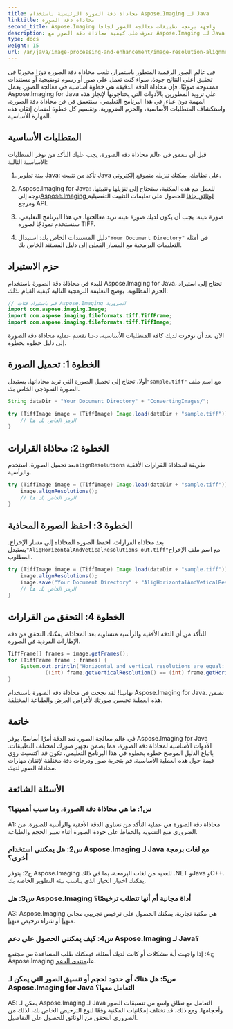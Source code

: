 ```yaml
---
title: محاذاة دقة الصورة الرئيسية باستخدام Aspose.Imaging لـ Java
linktitle: محاذاة دقة الصورة
second_title: Aspose.Imaging واجهة برمجة تطبيقات معالجة الصور لجافا
description: تعرف على كيفية محاذاة دقة الصور مع Aspose.Imaging لـ Java. تحسين جودة الصورة للطباعة والعرض.
type: docs
weight: 15
url: /ar/java/image-processing-and-enhancement/image-resolution-alignment/
---
```

في عالم الصور الرقمية المتطور باستمرار، تلعب محاذاة دقة الصورة دورًا محوريًا في تحقيق أعلى النتائج جودة. سواء كنت تعمل على صور أو رسوم توضيحية أو مستندات ممسوحة ضوئيًا، فإن محاذاة الدقة الدقيقة هي خطوة أساسية في معالجة الصور. يعمل Aspose.Imaging for Java على تزويد المطورين بالأدوات التي يحتاجونها لإنجاز هذه المهمة دون عناء. في هذا البرنامج التعليمي، سنتعمق في فن محاذاة دقة الصورة، واستكشاف المتطلبات الأساسية، والحزم الضرورية، وتقسيم كل خطوة لضمان إتقان هذه المهارة الأساسية.

## المتطلبات الأساسية

قبل أن نتعمق في عالم محاذاة دقة الصورة، يجب عليك التأكد من توفر المتطلبات الأساسية التالية:

1.  بيئة تطوير Java: تأكد من تثبيت Java على نظامك. يمكنك تنزيله من[موقع إلكتروني](https://www.oracle.com/java/technologies/javase-downloads).

2.  Aspose.Imaging for Java: للعمل مع هذه المكتبة، ستحتاج إلى تنزيلها وتثبيتها. توجه إلى[Aspose.Imaging لوثائق جافا](https://reference.aspose.com/imaging/java/) للحصول على تعليمات التثبيت التفصيلية ومرجع API.

3. صورة عينة: يجب أن يكون لديك صورة عينة تريد معالجتها. في هذا البرنامج التعليمي، سنستخدم نموذجًا لصورة TIFF.

4.  دليل المستندات الخاص بك: استبدال`"Your Document Directory"` في أمثلة التعليمات البرمجية مع المسار الفعلي إلى دليل المستند الخاص بك.

## حزم الاستيراد

للبدء في محاذاة دقة الصورة باستخدام Aspose.Imaging for Java، تحتاج إلى استيراد الحزم المطلوبة. يوضح التعليمة البرمجية التالية كيفية القيام بذلك:

```java
// قم باستيراد فئات Aspose.Imaging الضرورية
import com.aspose.imaging.Image;
import com.aspose.imaging.fileformats.tiff.TiffFrame;
import com.aspose.imaging.fileformats.tiff.TiffImage;
```

الآن بعد أن توفرت لديك كافة المتطلبات الأساسية، دعنا نقسم عملية محاذاة دقة الصورة إلى دليل خطوة بخطوة.

## الخطوة 1: تحميل الصورة

 أولا، تحتاج إلى تحميل الصورة التي تريد محاذاتها. يستبدل`"sample.tiff"` مع اسم ملف الصورة النموذجي الخاص بك.

```java
String dataDir = "Your Document Directory" + "ConvertingImages/";

try (TiffImage image = (TiffImage) Image.load(dataDir + "sample.tiff")) {
    // الرمز الخاص بك هنا
}
```

## الخطوة 2: محاذاة القرارات

 بعد تحميل الصورة، استخدم`alignResolutions` طريقة لمحاذاة القرارات الأفقية والرأسية.

```java
try (TiffImage image = (TiffImage) Image.load(dataDir + "sample.tiff")) {
    image.alignResolutions();
    // الرمز الخاص بك هنا
}
```

## الخطوة 3: احفظ الصورة المحاذية

 بعد محاذاة القرارات، احفظ الصورة المحاذاة إلى مسار الإخراج. يستبدل`"AligHorizontalAndVeticalResolutions_out.tiff"`مع اسم ملف الإخراج المطلوب.

```java
try (TiffImage image = (TiffImage) Image.load(dataDir + "sample.tiff")) {
    image.alignResolutions();
    image.save("Your Document Directory" + "AligHorizontalAndVeticalResolutions_out.tiff");
    // الرمز الخاص بك هنا
}
```

## الخطوة 4: التحقق من القرارات

للتأكد من أن الدقة الأفقية والرأسية متساوية بعد المحاذاة، يمكنك التحقق من دقة الإطارات الفردية في الصورة.

```java
TiffFrame[] frames = image.getFrames();
for (TiffFrame frame : frames) {
    System.out.println("Horizontal and vertical resolutions are equal: " +
            ((int) frame.getVerticalResolution() == (int) frame.getHorizontalResolution()));
}
```

تهانينا! لقد نجحت في محاذاة دقة الصورة باستخدام Aspose.Imaging for Java. تضمن هذه العملية تحسين صورتك لأغراض العرض والطباعة المختلفة.

## خاتمة

في عالم معالجة الصور، تعد الدقة أمرًا أساسيًا. يوفر Aspose.Imaging for Java الأدوات الأساسية لمحاذاة دقة الصورة، مما يضمن تجهيز صورك لمختلف التطبيقات. باتباع الدليل الموضح خطوة بخطوة في هذا البرنامج التعليمي، تكون قد اكتسبت رؤى قيمة حول هذه العملية الأساسية. قم بتجربة صور ودرجات دقة مختلفة لإتقان مهارات محاذاة الصور لديك.

## الأسئلة الشائعة

### س1: ما هي محاذاة دقة الصورة، وما سبب أهميتها؟

A1: محاذاة دقة الصورة هي عملية التأكد من تساوي الدقة الأفقية والرأسية للصورة. من الضروري منع التشويه والحفاظ على جودة الصورة أثناء تغيير الحجم والطباعة.

### س2: هل يمكنني استخدام Aspose.Imaging لـ Java مع لغات برمجة أخرى؟

ج2: يتوفر Aspose.Imaging للعديد من لغات البرمجة، بما في ذلك .NET وJava وC++. يمكنك اختيار الخيار الذي يناسب بيئة التطوير الخاصة بك.

### س3: هل Aspose.Imaging أداة مجانية أم أنها تتطلب ترخيصًا؟

 A3: Aspose.Imaging هي مكتبة تجارية. يمكنك الحصول على ترخيص تجريبي مجاني من[هنا](https://releases.aspose.com/) أو شراء ترخيص من[هنا](https://purchase.aspose.com/buy).

### س4: كيف يمكنني الحصول على دعم Aspose.Imaging لـ Java؟

 ج4: إذا واجهت أية مشكلات أو كانت لديك أسئلة، فيمكنك طلب المساعدة من مجتمع Aspose.Imaging على[منتدى الدعم](https://forum.aspose.com/).

### س5: هل هناك أي حدود لحجم أو تنسيق الصور التي يمكن لـ Aspose.Imaging for Java التعامل معها؟

A5: يمكن لـ Aspose.Imaging لـ Java التعامل مع نطاق واسع من تنسيقات الصور وأحجامها. ومع ذلك، قد تختلف إمكانيات المكتبة وفقًا لنوع الترخيص الخاص بك، لذلك من الضروري التحقق من الوثائق للحصول على التفاصيل.